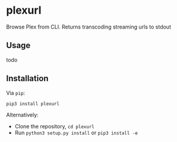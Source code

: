 plexurl
=======

Browse Plex from CLI. Returns transcoding streaming urls to stdout

Usage
-----

todo

Installation
------------

Via `pip`:

    pip3 install plexurl

Alternatively:

 * Clone the repository, `cd plexurl`
 * Run `python3 setup.py install` or `pip3 install -e`
